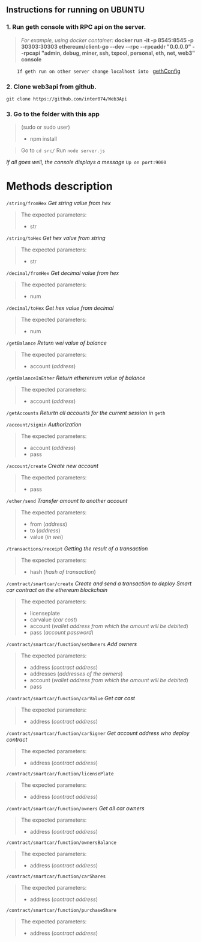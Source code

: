 ## **Instructions for running on UBUNTU**

### 1. Run geth console with RPC api on the server.
>*For example, using docker container:*
  **docker run -it -p 8545:8545 -p 30303:30303 ethereum/client-go --dev 
    --rpc --rpcaddr "0.0.0.0" --rpcapi  "admin, debug, miner, ssh, txpool, personal, eth, net, web3" console**
    
   
`    
If geth run on other server change localhost into 
`
 [gethConfig](https://github.com/inter074/Web3Api/blob/master/config/gethConfig.js)



### 2. Clone web3api from github.
`git clone https://github.com/inter074/Web3Api`


### 3. Go to the folder with this app 
  >(sudo or sudo user)
  >- npm install
  
  >Go to `cd src/`
  Run `node server.js`
  
  *If all goes well, the console displays a message* `Up on port:9000`
  
  
  
  
  # Methods description 
  
  `/string/fromHex` *Get string value from hex*
  >The expected parameters: 
>- str
  
  `/string/toHex` *Get hex value from string*
  >The expected parameters: 
>- str
  
  `/decimal/fromHex` *Get decimal value from hex*
  >The expected parameters: 
>- num
  
  `/decimal/toHex` *Get hex value from decimal*
  >The expected parameters: 
>- num 
  
  `/getBalance` *Return wei value of balance*
  >The expected parameters: 
>- account (*address*)
  
  `/getBalanceInEther` *Return etherereum value of balance*
  >The expected parameters: 
>- account (*address*)
  
  `/getAccounts` *Returtn all accounts for the current session in* `geth`  
  
  `/account/signin` *Authorization* 
  >The expected parameters: 
>- account (*address*)
>- pass
  
  
  `/account/create` *Create new  account*   
  >The expected parameters: 
>- pass

  `/ether/send` *Transfer amount to another account*
>The expected parameters: 
>- from (*address*)
>- to (*address*)
>- value (*in wei*)
  
  `/transactions/receipt` *Getting the result of a transaction*
>The expected parameters: 
>- hash (*hash of transaction*)

 `/contract/smartcar/create` *Create and send a transaction to deploy Smart car contract on the ethereum blockchain*
>The expected parameters: 
>- licenseplate
>- carvalue (*car cost*)
>- account (*wallet address from which the amount will be debited*)
>- pass (*account password*)

  `/contract/smartcar/function/setOwners` *Add owners*
>The expected parameters: 
>- address (*contract address*)
>- addresses (*addresses of the owners*)
>- account (*wallet address from which the amount will be debited*)
>- pass 

  `/contract/smartcar/function/carValue` *Get car cost*
>The expected parameters: 
>- address (*contract address*)

  `/contract/smartcar/function/carSigner` *Get account address who deploy contract* 
>The expected parameters: 
>- address (*contract address*)
  
  `/contract/smartcar/function/licensePlate` 
>The expected parameters: 
>- address (*contract address*)
  
  `/contract/smartcar/function/owners` *Get all car owners*
>The expected parameters: 
>- address (*contract address*)
  
  `/contract/smartcar/function/ownersBalance`
>The expected parameters: 
>- address (*contract address*)
  
  `/contract/smartcar/function/carShares`
>The expected parameters: 
>- address (*contract address*)
  
  `/contract/smartcar/function/purchaseShare`
>The expected parameters: 
>- address (*contract address*)
  
 
  
  
  
  

